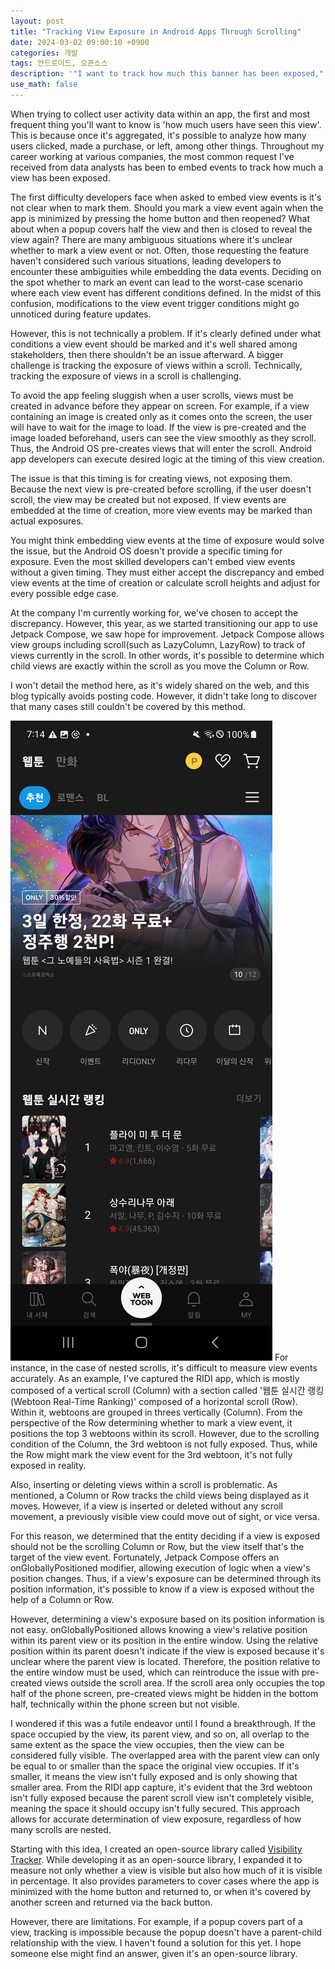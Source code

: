 ```yaml
---
layout: post
title: "Tracking View Exposure in Android Apps Through Scrolling"
date: 2024-03-02 09:00:10 +0900
categories: 개발
tags: 안드로이드, 오픈소스
description: '"I want to track how much this banner has been exposed," but the developer said it would be difficult! Here is why and how to solve it.'
use_math: false
---
```

When trying to collect user activity data within an app, the first and most frequent thing you'll want to know is 'how much users have seen this view'. This is because once it's aggregated, it's possible to analyze how many users clicked, made a purchase, or left, among other things. Throughout my career working at various companies, the most common request I've received from data analysts has been to embed events to track how much a view has been exposed.

The first difficulty developers face when asked to embed view events is it's not clear when to mark them. Should you mark a view event again when the app is minimized by pressing the home button and then reopened? What about when a popup covers half the view and then is closed to reveal the view again? There are many ambiguous situations where it's unclear whether to mark a view event or not. Often, those requesting the feature haven't considered such various situations, leading developers to encounter these ambiguities while embedding the data events. Deciding on the spot whether to mark an event can lead to the worst-case scenario where each view event has different conditions defined. In the midst of this confusion, modifications to the view event trigger conditions might go unnoticed during feature updates.

However, this is not technically a problem. If it's clearly defined under what conditions a view event should be marked and it's well shared among stakeholders, then there shouldn't be an issue afterward. A bigger challenge is tracking the exposure of views within a scroll. Technically, tracking the exposure of views in a scroll is challenging.

To avoid the app feeling sluggish when a user scrolls, views must be created in advance before they appear on screen. For example, if a view containing an image is created only as it comes onto the screen, the user will have to wait for the image to load. If the view is pre-created and the image loaded beforehand, users can see the view smoothly as they scroll. Thus, the Android OS pre-creates views that will enter the scroll. Android app developers can execute desired logic at the timing of this view creation.

The issue is that this timing is for creating views, not exposing them. Because the next view is pre-created before scrolling, if the user doesn't scroll, the view may be created but not exposed. If view events are embedded at the time of creation, more view events may be marked than actual exposures.

You might think embedding view events at the time of exposure would solve the issue, but the Android OS doesn't provide a specific timing for exposure. Even the most skilled developers can't embed view events without a given timing. They must either accept the discrepancy and embed view events at the time of creation or calculate scroll heights and adjust for every possible edge case.

At the company I'm currently working for, we've chosen to accept the discrepancy. However, this year, as we started transitioning our app to use Jetpack Compose, we saw hope for improvement. Jetpack Compose allows view groups including scroll(such as LazyColumn, LazyRow) to track of views currently in the scroll. In other words, it's possible to determine which child views are exactly within the scroll as you move the Column or Row.

I won't detail the method here, as it's widely shared on the web, and this blog typically avoids posting code. However, it didn't take long to discover that many cases still couldn't be covered by this method.

![Ridi Capture](/assets/img/ridi.png)
For instance, in the case of nested scrolls, it's difficult to measure view events accurately. As an example, I've captured the RIDI app, which is mostly composed of a vertical scroll (Column) with a section called '웹툰 실시간 랭킹(Webtoon Real-Time Ranking)' composed of a horizontal scroll (Row). Within it, webtoons are grouped in threes vertically (Column). From the perspective of the Row determining whether to mark a view event, it positions the top 3 webtoons within its scroll. However, due to the scrolling condition of the Column, the 3rd webtoon is not fully exposed. Thus, while the Row might mark the view event for the 3rd webtoon, it's not fully exposed in reality.

Also, inserting or deleting views within a scroll is problematic. As mentioned, a Column or Row tracks the child views being displayed as it moves. However, if a view is inserted or deleted without any scroll movement, a previously visible view could move out of sight, or vice versa.

For this reason, we determined that the entity deciding if a view is exposed should not be the scrolling Column or Row, but the view itself that's the target of the view event. Fortunately, Jetpack Compose offers an onGloballyPositioned modifier, allowing execution of logic when a view's position changes. Thus, if a view's exposure can be determined through its position information, it's possible to know if a view is exposed without the help of a Column or Row.

However, determining a view's exposure based on its position information is not easy. onGloballyPositioned allows knowing a view's relative position within its parent view or its position in the entire window. Using the relative position within its parent doesn't indicate if the view is exposed because it's unclear where the parent view is located. Therefore, the position relative to the entire window must be used, which can reintroduce the issue with pre-created views outside the scroll area. If the scroll area only occupies the top half of the phone screen, pre-created views might be hidden in the bottom half, technically within the phone screen but not visible.

I wondered if this was a futile endeavor until I found a breakthrough. If the space occupied by the view, its parent view, and so on, all overlap to the same extent as the space the view occupies, then the view can be considered fully visible. The overlapped area with the parent view can only be equal to or smaller than the space the original view occupies. If it's smaller, it means the view isn't fully exposed and is only showing that smaller area. From the RIDI app capture, it's evident that the 3rd webtoon isn't fully exposed because the parent scroll view isn't completely visible, meaning the space it should occupy isn't fully secured. This approach allows for accurate determination of view exposure, regardless of how many scrolls are nested.

Starting with this idea, I created an open-source library called [Visibility Tracker](https://github.com/hevinxx/visibility-tracker). While developing it as an open-source library, I expanded it to measure not only whether a view is visible but also how much of it is visible in percentage. It also provides parameters to cover cases where the app is minimized with the home button and returned to, or when it's covered by another screen and returned via the back button.

However, there are limitations. For example, if a popup covers part of a view, tracking is impossible because the popup doesn't have a parent-child relationship with the view. I haven't found a solution for this yet. I hope someone else might find an answer, given it's an open-source library.